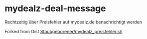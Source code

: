 # mydealz-deal-message
Rechtzeitig über Preisfehler auf mydealz.de benachrichtigt werden

Forked from Gist [Staubgeborener/mydealz_preisfehler.sh](https://gist.github.com/Staubgeborener/be07bb19bcc22849439220115a8193c9)
